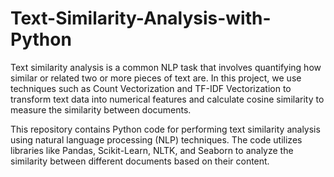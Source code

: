 # Text-Similarity-Analysis-with-Python
Text similarity analysis is a common NLP task that involves quantifying how similar or related two or more pieces of text are. In this project, we use techniques such as Count Vectorization and TF-IDF Vectorization to transform text data into numerical features and calculate cosine similarity to measure the similarity between documents.

This repository contains Python code for performing text similarity analysis using natural language processing (NLP) techniques. The code utilizes libraries like Pandas, Scikit-Learn, NLTK, and Seaborn to analyze the similarity between different documents based on their content.
